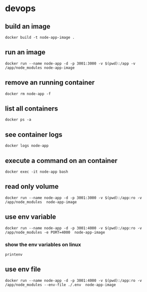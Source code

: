 # devops
## build an image
    docker build -t node-app-image .
## run an image
    docker run --name node-app -d -p 3001:3000 -v $(pwd):/app -v /app/node_modules node-app-image
## remove an running container
    docker rm node-app -f
## list all containers
    docker ps -a
## see container logs
    docker logs node-app
## execute a command on an container
    docker exec -it node-app bash
## read only volume
    docker run --name node-app -d -p 3001:3000 -v $(pwd):/app:ro -v /app/node_modules  node-app-image
## use env variable
    docker run --name node-app -d -p 3001:4000 -v $(pwd):/app:ro -v /app/node_modules -e PORT=4000  node-app-image
### show the env variables on linux
    printenv
## use env file
    docker run --name node-app -d -p 3001:4000 -v $(pwd):/app:ro -v /app/node_modules --env-file ./.env  node-app-image
